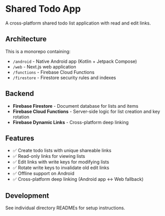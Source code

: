 # Shared Todo App

A cross-platform shared todo list application with read and edit links.

## Architecture

This is a monorepo containing:

- `/android` - Native Android app (Kotlin + Jetpack Compose)
- `/web` - Next.js web application
- `/functions` - Firebase Cloud Functions
- `/firestore` - Firestore security rules and indexes

## Backend

- **Firebase Firestore** - Document database for lists and items
- **Firebase Cloud Functions** - Server-side logic for list creation and key rotation
- **Firebase Dynamic Links** - Cross-platform deep linking

## Features

- ✅ Create todo lists with unique shareable links
- ✅ Read-only links for viewing lists
- ✅ Edit links with write keys for modifying lists
- ✅ Rotate write keys to invalidate old edit links
- ✅ Offline support on Android
- ✅ Cross-platform deep linking (Android app ↔ Web fallback)

## Development

See individual directory READMEs for setup instructions.

